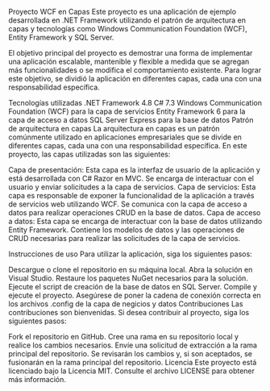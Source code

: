 Proyecto WCF en Capas
Este proyecto es una aplicación de ejemplo desarrollada en .NET Framework utilizando el patrón de arquitectura en capas y tecnologías como Windows Communication Foundation (WCF), Entity Framework y SQL Server.

El objetivo principal del proyecto es demostrar una forma de implementar una aplicación escalable, mantenible y flexible a medida que se agregan más funcionalidades o se modifica el comportamiento existente. Para lograr este objetivo, se dividió la aplicación en diferentes capas, cada una con una responsabilidad específica.

Tecnologías utilizadas
.NET Framework 4.8
C# 7.3
Windows Communication Foundation (WCF) para la capa de servicios
Entity Framework 6 para la capa de acceso a datos
SQL Server Express para la base de datos
Patrón de arquitectura en capas
La arquitectura en capas es un patrón comúnmente utilizado en aplicaciones empresariales que se divide en diferentes capas, cada una con una responsabilidad específica. En este proyecto, las capas utilizadas son las siguientes:

Capa de presentación: Esta capa es la interfaz de usuario de la aplicación y está desarrollada con C# Razor en MVC. Se encarga de interactuar con el usuario y enviar solicitudes a la capa de servicios.
Capa de servicios: Esta capa es responsable de exponer la funcionalidad de la aplicación a través de servicios web utilizando WCF. Se comunica con la capa de acceso a datos para realizar operaciones CRUD en la base de datos.
Capa de acceso a datos: Esta capa se encarga de interactuar con la base de datos utilizando Entity Framework. Contiene los modelos de datos y las operaciones de CRUD necesarias para realizar las solicitudes de la capa de servicios.

Instrucciones de uso
Para utilizar la aplicación, siga los siguientes pasos:

Descargue o clone el repositorio en su máquina local.
Abra la solución en Visual Studio.
Restaure los paquetes NuGet necesarios para la solución.
Ejecute el script de creación de la base de datos en SQL Server.
Compile y ejecute el proyecto.
Asegúrese de poner la cadena de conexión correcta en los archivos .config de la capa de negicios y datos
Contribuciones
Las contribuciones son bienvenidas. Si desea contribuir al proyecto, siga los siguientes pasos:

Fork el repositorio en GitHub.
Cree una rama en su repositorio local y realice los cambios necesarios.
Envíe una solicitud de extracción a la rama principal del repositorio.
Se revisarán los cambios y, si son aceptados, se fusionarán en la rama principal del repositorio.
Licencia
Este proyecto está licenciado bajo la Licencia MIT. Consulte el archivo LICENSE para obtener más información.
